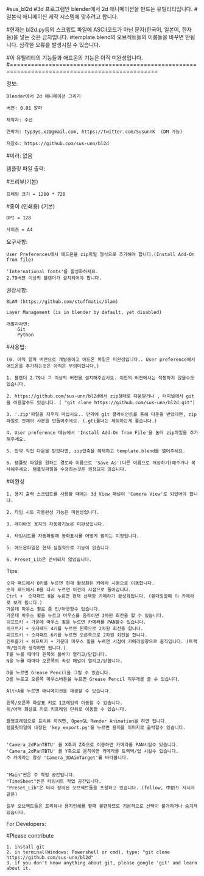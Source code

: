 #sus_bl2d
#3d 프로그램인 blender에서 2d 애니메이션을 만드는 유틸리티입니다.
#일본식 애니메이션 제작 시스템에 맞추려고 합니다.

#현재는 bl2d.py등의 스크립트 파일에 ASCII코드가 아닌 문자(한국어, 일본어, 한자 등)을 넣는 것은 금지입니다.
#template.blend의 오브젝트들의 이름들을 바꾸면 안됩니다. 심각한 오류를 발생시킬 수 있습니다.

#이 유틸리티의 기능들과 애드온의 기능은 아직 미완성입니다.
#================================================================================================

정보:
	
	Blender에서 2d 애니메이션 그리기
	
	버젼: 0.01 알파
	
	제작자: 수선
	
	연락처: typ3ys.xz@gmail.com, https://twitter.com/SusunnK  (DM 가능)
	
	저장소: https://github.com/sus-unn/bl2d
	
	
#미러: 없음

	
	
템플릿 파일 출력:

#프리뷰(기본)

	프레임 크기 = 1280 * 720
	
#종이 (인쇄용) (기본)

	DPI = 128
	
	사이즈 = A4
	

요구사항:

    User Preferences에서 애드온을 zip파일 형식으로 추가해야 합니다.(Install Add-On from file)
    
    'International fonts'를 활성화하세요.
	2.79버젼 이상의 블렌더가 설치되어야 합니다.
    
권장사항: 

    BLAM (https://github.com/stuffmatic/blam)
    
    Layer Management (is in blender by default, yet disabled)
	
	개발자라면:
		Git
		Python

	
#사용법:

	(0. 아직 알파 버젼으로 개발중이고 애드온 파일은 미완성입니다.. User preference에서 애드온을 추가하는것은 아직은 무의미합니다.)
	
	1. 블렌더 2.79나 그 이상의 버젼을 설치해주십시요. 이전의 버젼에서는 작동하지 않을수도 있습니다.
	
	2. https://github.com/sus-unn/bl2d에서 zip형태로 다운받거나 , 터미널에서 git을 이용할수도 있습니다. ( "git clone https://github.com/sus-unn/bl2d.git")
	
	3. '.zip'파일을 지우지 마십시요.. 만약에 git 클라이언트를 통해 다운을 받았다면, zip파일로 전체의 사본을 만들어주세요. (.gti폴더는 제외하는게 좋습니다.)
	
	4. User preference 메뉴에서 'Install Add-On from File'을 눌러 zip파일을 추가해주세요.
	
	5. 만약 직접 다운을 받았다면, zip압축을 해제하고 template.blend를 열어주세요.
	
	6. 템플릿 파일을 원하는 경로와 이름으로 'Save As'(다른 이름으로 저장하기)해주거나 복사해주세요. 템플릿파일을 수정하는것은 권장되지 않습니다.
	
	
#미완성
	
	1. 용지 출력 스크립트를 사용할 때에는 3d View 패널이 'Camera View'로 되있어야 합니다.
	
	2. 타임 시트 자동완성 기능은 미완성입니다.
	
	3. 레이아웃 용지의 자동화기능은 미완성입니다.
	
	4. 타임시트를 자동화할때 동화표시를 어떻게 할지는 미정입니다. 
	
	5. 애드온파일은 현재 실질적으로 기능이 없습니다.
	
	6. Preset_Lib은 준비되지 않았습니다.
	
	



Tips:

	숫자 패드에서 0키를 누르면 현재 활성화된 카메라 시점으로 이동합니다.
	숫자 패드에서 0을 다시 누르면 이전의 시점으로 돌아갑니다.
	Ctrl +  숫자패드 0을 누르면 현재 선택한 카메라가 활성화됩니다. (렌더링할때 이 카메라로 보게 됩니다.)
	가운데 마우스 휠로 줌 인/아웃할수 있습니다.
	가운데 마우스 휠을 누르고 마우스를 움직이면 3차원 회전을 할 수 있습니다.
	쉬프트키 + 가운데 마우스 휠을 누르면 카메라를 PAN할수 있습니다.
	쉬프트키 + 숫자패드 4키를 누르면 왼쪽으로 2차원 회전을 합니다.
	쉬프트키 + 숫자패트 6키를 누르면 오른쪽으로 2차원 회전을 합니다.
	컨트롤키 + 쉬프트키 + 가운데 마우스 휠을 누르면 시점이 카메라방향으로 움직입니다. (트랙백/업이라 생각하면 됩니다.)
	T를 누를 때마다 왼쪽의 툴바가 열리고/닫힙니다.
	N을 누를 때마다 오른쪽의 속성 패널이 열리고/닫힙니다.
	
	D를 누르면 Grease Pencil을 그릴 수 있습니다.
	D를 누르고 오른쪽 마우스버튼을 누르면 Grease Pencil 지우개를 쓸 수 있습니다.
	
	Alt+A를 누르면 애니메이션을 재생할 수 있습니다.
	
	왼쪽/오른쪽 화살표 키로 1프레임씩 이동할 수 있습니다.
	위/아래 화살표 키로 키프레임 단위로 이동할 수 있습니다.
	
	촬영프레임으로 프리뷰 하려면, OpenGL Render Animation을 하면 됩니다.
	템플릿파일에 내장된 'key_export.py'를 누르면 용지를 이미지로 출력할수 있습니다.
	
	
	'Camera_2dPanTBTU' 를 X축과 Z축으로 이동하면 카메라를 PAN시킬수 있습니다.
	'Camera_2dPanTBTU' 를 Y축으로 움직이면 카메라를 트랙백/업 시킬수 있습니다.
	주 카메라는 항상 'Camera_3DAimTarget'를 바라봅니다.
	
	
	"Main"씬은 주 작업 공간입니다.
	"TimeSheet"씬은 타임시트 작업 공간입니다.
	"Preset_Lib"은 미리 정의된 오브젝트들을 포함하고 있습니다. (follow, 中割り 지시자 같은)
	
	일부 오브젝트들은 프리뷰나 용지인쇄를 할때 불편하므로 기본적으로 선택이 불가하거나 숨겨져 있습니다.
	
For Developers:

#Please contribute

	1. install git
	2. in terminal(Windows: Powershell or cmd), type: "git clone https://github.com/sus-unn/bl2d"
	3. if you don't know anything about git, please google 'git' and learn about it.
